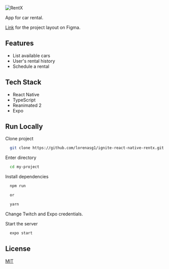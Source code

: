 
![RentX](https://github.com/lorenasg1/ignite-rentx/blob/main/.github/rentx.png)

App for car rental.

[Link](https://www.figma.com/file/Y7R9jbRXgDF58ZuzOl9PME/RentX-Ignite-Copy?node-id=22%3A201) for the project layout on Figma.



## Features

- List available cars
- User's rental history
- Schedule a rental



## Tech Stack

- React Native
- TypeScript
- Reanimated 2
- Expo



## Run Locally

Clone project

```bash
  git clone https://github.com/lorenasg1/ignite-react-native-rentx.git
```

Enter directory

```bash
  cd my-project
```

Install dependencies

```bash
  npm run

  or

  yarn
```

Change Twitch and Expo credentials.

Start the server

```bash
  expo start
```


## License

[MIT](https://choosealicense.com/licenses/mit/)

